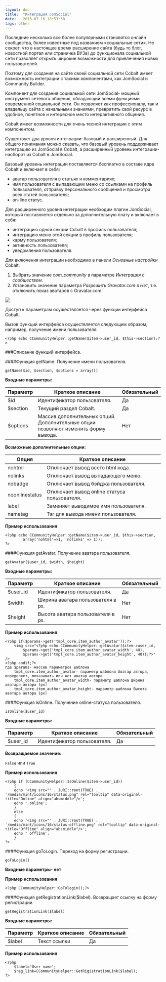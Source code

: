 ```yaml
---
layout: doc
title:  "Интеграция JomSocial"
date:   2013-07-16 18:53:38
tags: other
---
```


Последние несколько все более популярными становятся онлайн сообщества, более известные под названием «социальные сети». Не секрет, что в настоящее время расширение сайта (будь то блог, новостной портал или страничка ВУЗа) до функционала социальной сети позволяет открыть широкие возможности для привлечения новых пользователей.

Поэтому для создания на сайте своей социальной сети Cobalt имеет возможность интеграции с такими компонентами, как JomSocial и Community Builder.

Компонент для создания социальной сети JomSocial- мощный инструмент сетевого общения, обладающий всеми функциями современной социальной сети. Он позволяет как профессионалу, так и владельцу сайта с начальными знаниями, превратить свой ресурс в удобное, понятное и интересное место интерактивного общения.

Cobalt имеет возможности для очень тесной интеграции с этим компонентом.

Существует два уровня интеграции: базовый и расширенный. Для общего понимания можно сказать, что базовый уровень поддерживает интеграцию из JomSocial в Cobalt, а расширенный уровень интеграции- наоборот из Cobalt в JomSocial.

Базовый уровень интеграции поставляется бесплатно в составе ядра Cobalt и включает в себя:

- аватар пользователя в статьях и комментариях;
- имя пользователя с выпадающим меню со ссылками на профиль пользователя, отправку персонального сообщения и просмотра всех статей пользователя;
- on-line статус.

Для расширенного уровня интеграции необходим плагин JomSocial, который поставляется отдельно за дополнительную плату и включает в себя:

- интеграцию одной секции Cobalt в профиль пользователя;
- интеграцию меню этой секции в профиль пользователя;
- карму пользователя;
- активность пользователя;
- уведомления пользователя.

Для включения интеграции необходимо в панели *Основные настройки* Cobalt:

1. Выбрать значение *com_community* в параметре *Интеграция с сообществом*.
2. Установить значение параметра *Разрешить Gravatar.com* в *Нет*, т.е. отключить показ аватаров с Gravatar.com.

![](http://i.imgur.com/H6cNxHD.png)

Доступ к параметрам осуществляется через функции интерфейса Cobalt.

Вызов функций интерфейса осуществляется следующим образом, например, получение имени пользователя

    <?php echo CCommunityHelper::getName($item->user_id, $this->section);?>

###Описание функций интерфейса.

####Функция getName. Получение имени пользователя.

    getName($id, $section, $options = array())

**Входные параметры:**

Параметр|Краткое описание|Обязательный
---|---|---
$id|Идентификатор пользователя.|Да
$section|Текущий раздел Cobalt.|Да
$options|Массив дополнительных опций. Дополнительные опции позволяют изменить форму вывода.|Нет

**Возможные дополнительные опции:**

Опция|Краткое описание
---|---
nohtml|Отключает вывод всего html кода.
nolinks|Отключает вывод выпадающего меню.
nobadge|Отключает вывод бэйджа пользователя.
noonlinestatus|Отключает вывод online статуса пользователя.
label|Заменяет выводимое имя пользователя.
nametag|Тэг для вывода имени пользователя.

**Пример использования**

    <?php echo CCommunityHelper::getName($item->user_id, $this->section, 
			array('nohtml'=>1, 'nolinks' => 1));
	?>

####Функция getAvatar. Получение аватара пользователя.

    getAvatar($user_id, $width, $height)

**Входные параметры:**

Параметр|Краткое описание|Обязательный
---|---|---
$user_id|Идентификатор пользователя.|Да
$width|Ширина аватара пользователя в px.|Нет
$height|Высота аватара пользователя в px.|Нет

**Пример использования**

    <?php if($params->get('tmpl_core.item_author_avatar')):?>
		<img src="<?php echo CCommunityHelper::getAvatar($item->user_id,
			$params->get('tmpl_core.item_author_avatar_width', 40), 
			$params->get('tmpl_core.item_author_avatar_height', 40));?>" />
	<?php endif;?>
	где $params- массив параметров шаблона
		tmpl_core.item_author_avatar- параметр шаблона Аватар автора, определяет, показывать или нет аватар автора
		tmpl_core.item_author_avatar_width- параметр шаблона Ширина аватара автора (px)
		tmpl_core.item_author_avatar_height- параметр шаблона Высота аватара автора (px)

####Функция isOnline. Получение online-статуса пользователя.

    isOnline($user_id)

**Входные параметры:**

Параметр|Краткое описание|Обязательный
---|---|---
$user_id|Идентификатор пользователя.|Да

**Возвращаемое значение:**

`False` или `True`

**Пример использования**

	<?php if (CCommunityHelper::IsOnline($item->user_id))
		{
		echo '<img src="' . JURI::root(TRUE) . '/media/mint/icons/16/status.png" rel="tooltip" data-original-title="Online" align="absmiddle"/>';
		echo ' online';
		}
		else
		{
		echo '<img src="' . JURI::root(TRUE) . '/media/mint/icons/16/status-offline.png" rel="tooltip" data-original-title="Offline" align="absmiddle"/>';
		echo ' offline';
		}
	?>

####Функция goToLogin. Переход на форму регистрации.

	goToLogin()

**Входные параметры- нет**

**Пример использования**

	<?php CCommunityHelper::GoTologin();?>

####Функция getRegistrationLink($label). Возвращает ссылку на форму регистрации.

	getRegistrationLink($label)

**Входные параметры:**

Параметр|Краткое описание|Обязательный
---|---|---
$label|Текст ссылки.|Да

**Пример использования**

	<?php
		$label='User name';
		$reg_link=CCommunityHelper::GetRigistrationLink($label);
	?>